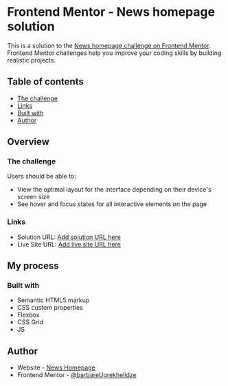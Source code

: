 # Frontend Mentor - News homepage solution

This is a solution to the [News homepage challenge on Frontend Mentor](https://github.com/BarbareUgrekhelidze/News-homepage.git). Frontend Mentor challenges help you improve your coding skills by building realistic projects. 

## Table of contents

  - [The challenge](#the-challenge)
  - [Links](#links)
  - [Built with](#built-with)
- [Author](#author)

## Overview

### The challenge

Users should be able to:

- View the optimal layout for the interface depending on their device's screen size
- See hover and focus states for all interactive elements on the page

### Links

- Solution URL: [Add solution URL here](https://github.com/BarbareUgrekhelidze/News-homepage.git)
- Live Site URL: [Add live site URL here](https://BarbareUgrekhelidze.github.io/News-homepage/)

## My process

### Built with

- Semantic HTML5 markup
- CSS custom properties
- Flexbox
- CSS Grid
- JS

## Author

- Website - [News Homepage](https://BarbareUgrekhelidze.github.io/News-homepage/)
- Frontend Mentor - [@barbareUgrekhelidze](https://www.frontendmentor.io/profile/barbare999)
